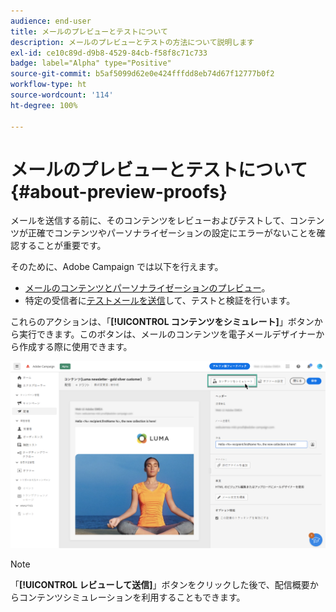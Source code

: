 ```yaml
---
audience: end-user
title: メールのプレビューとテストについて
description: メールのプレビューとテストの方法について説明します
exl-id: ce10c89d-d9b8-4529-84cb-f58f8c71c733
badge: label="Alpha" type="Positive"
source-git-commit: b5af5099d62e0e424fffdd8eb74d67f12777b0f2
workflow-type: ht
source-wordcount: '114'
ht-degree: 100%

---
```


# メールのプレビューとテストについて {#about-preview-proofs}

メールを送信する前に、そのコンテンツをレビューおよびテストして、コンテンツが正確でコンテンツやパーソナライゼーションの設定にエラーがないことを確認することが重要です。

そのために、Adobe Campaign では以下を行えます。

* [メールのコンテンツとパーソナライゼーションのプレビュー](preview-content.md)。
   <!--* [Check the email rendering](#rendering) in popular desktop, mobile and web-based clients,-->
* 特定の受信者に[テストメールを送信](proofs.md)して、テストと検証を行います。

これらのアクションは、「**[!UICONTROL コンテンツをシミュレート]**」ボタンから実行できます。このボタンは、メールのコンテンツを電子メールデザイナーから作成する際に使用できます。

![](assets/simulate.png)

>[!NOTE]
>
>「**[!UICONTROL レビューして送信]**」ボタンをクリックした後で、配信概要からコンテンツシミュレーションを利用することもできます。
